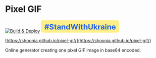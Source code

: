 # Pixel GIF

[![Build & Deploy](https://github.com/shoonia/pixel-gif/actions/workflows/build-deploy.yml/badge.svg)](https://github.com/shoonia/pixel-gif/actions/workflows/build-deploy.yml)
[![Stand with Ukraine](https://raw.githubusercontent.com/vshymanskyy/StandWithUkraine/main/badges/StandWithUkraine.svg)](https://stand-with-ukraine.pp.ua/)

[https://shoonia.github.io/pixel-gif/](https://shoonia.github.io/pixel-gif/)

Online generator creating one pixel GIF image in base64 encoded.
